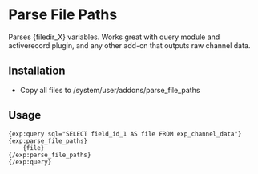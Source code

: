 # Parse File Paths #

Parses {filedir_X} variables. Works great with query module and activerecord plugin, and any other add-on that outputs raw channel data.

## Installation

* Copy all files to /system/user/addons/parse_file_paths

## Usage
	{exp:query sql="SELECT field_id_1 AS file FROM exp_channel_data"}
	{exp:parse_file_paths}
		{file}
	{/exp:parse_file_paths}
	{/exp:query}